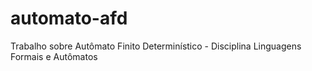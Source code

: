 # automato-afd
Trabalho sobre Autômato Finito Determinístico - Disciplina Linguagens Formais e Autômatos
